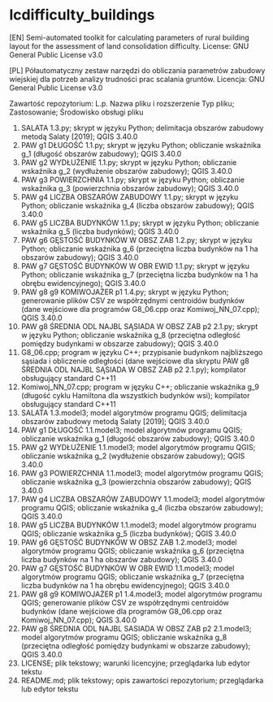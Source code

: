 # lcdifficulty_buildings
[EN]
Semi-automated toolkit for calculating parameters of rural building layout for the assessment of land consolidation difficulty.
License: GNU General Public License v3.0

[PL]
Półautomatyczny zestaw narzędzi do obliczania parametrów zabudowy wiejskiej dla potrzeb analizy trudności prac scalania gruntów.
Licencja: GNU General Public License v3.0

Zawartość repozytorium:
L.p.	Nazwa pliku i rozszerzenie
Typ pliku;	Zastosowanie;	Środowisko obsługi pliku
1.	SALATA 1.3.py;
skrypt w języku Python;	delimitacja obszarów zabudowy metodą Salaty [2019];	QGIS 3.40.0
2.	PAW g1 DŁUGOŚĆ 1.1.py;
skrypt w języku Python;	obliczanie wskaźnika g_1 (długość obszarów zabudowy);	QGIS 3.40.0
3.	PAW g2 WYDŁUŻENIE 1.1.py;
skrypt w języku Python;	obliczanie wskaźnika g_2 (wydłużenie obszarów zabudowy);	QGIS 3.40.0
4.	PAW g3 POWIERZCHNIA 1.1.py;
skrypt w języku Python;	obliczanie wskaźnika g_3 (powierzchnia obszarów zabudowy);	QGIS 3.40.0
5.	PAW g4 LICZBA OBSZARÓW ZABUDOWY 1.1.py;
skrypt w języku Python;	obliczanie wskaźnika g_4 (liczba obszarów zabudowy);	QGIS 3.40.0
6.	PAW g5 LICZBA BUDYNKÓW 1.1.py;
skrypt w języku Python;	obliczanie wskaźnika g_5 (liczba budynków);	QGIS 3.40.0
7.	PAW g6 GĘSTOŚĆ BUDYNKÓW W OBSZ ZAB 1.2.py;
skrypt w języku Python;	obliczanie wskaźnika g_6  (przeciętna liczba budynków na 1 ha obszarów zabudowy);	QGIS 3.40.0
8.	PAW g7 GĘSTOŚĆ BUDYNKÓW W OBR EWID 1.1.py;
skrypt w języku Python;	obliczanie wskaźnika g_7 (przeciętna liczba budynków na 1 ha obrębu ewidencyjnego);	QGIS 3.40.0
9.	PAW g8 g9 KOMIWOJAŻER p1 1.4.py;
skrypt w języku Python;	generowanie plików CSV ze współrzędnymi centroidów budynków (dane wejściowe dla programów G8_06.cpp oraz Komiwoj_NN_07.cpp);	QGIS 3.40.0
10.	PAW g8 ŚREDNIA ODL NAJBL SĄSIADA W OBSZ ZAB p2 2.1.py;
skrypt w języku Python;	obliczanie wskaźnika g_8 (przeciętna odległość pomiędzy budynkami w obszarze zabudowy);	QGIS 3.40.0
11.	G8_06.cpp;
program w języku C++;	przypisanie budynkom najbliższego sąsiada i obliczenie odległości (dane wejściowe dla skryptu PAW g8 ŚREDNIA ODL NAJBL SĄSIADA W OBSZ ZAB p2 2.1.py);	kompilator obsługujący standard C++11
12.	Komiwoj_NN_07.cpp;
program w języku C++;	obliczanie wskaźnika g_9 (długość cyklu Hamiltona dla wszystkich budynków wsi);	kompilator obsługujący standard C++11
13.	SALATA 1.3.model3;
model algorytmów programu QGIS;	delimitacja obszarów zabudowy metodą Salaty [2019];	QGIS 3.40.0
14.	PAW g1 DŁUGOŚĆ 1.1.model3;
model algorytmów programu QGIS;	obliczanie wskaźnika g_1 (długość obszarów zabudowy);	QGIS 3.40.0
15.	PAW g2 WYDŁUŻENIE 1.1.model3;
model algorytmów programu QGIS;	obliczanie wskaźnika g_2 (wydłużenie obszarów zabudowy);	QGIS 3.40.0
16.	PAW g3 POWIERZCHNIA 1.1.model3;
model algorytmów programu QGIS;	obliczanie wskaźnika g_3 (powierzchnia obszarów zabudowy);	QGIS 3.40.0
17.	PAW g4 LICZBA OBSZARÓW ZABUDOWY 1.1.model3;
model algorytmów programu QGIS;	obliczanie wskaźnika g_4 (liczba obszarów zabudowy);	QGIS 3.40.0
18.	PAW g5 LICZBA BUDYNKÓW 1.1.model3;
model algorytmów programu QGIS;	obliczanie wskaźnika g_5 (liczba budynków);	QGIS 3.40.0
19.	PAW g6 GĘSTOŚĆ BUDYNKÓW W OBSZ ZAB 1.2.model3;
model algorytmów programu QGIS;	obliczanie wskaźnika g_6  (przeciętna liczba budynków na 1 ha obszarów zabudowy);	QGIS 3.40.0
20.	PAW g7 GĘSTOŚĆ BUDYNKÓW W OBR EWID 1.1.model3;
model algorytmów programu QGIS;	obliczanie wskaźnika g_7 (przeciętna liczba budynków na 1 ha obrębu ewidencyjnego);	QGIS 3.40.0
21.	PAW g8 g9 KOMIWOJAŻER p1 1.4.model3;
model algorytmów programu QGIS;	generowanie plików CSV ze współrzędnymi centroidów budynków (dane wejściowe dla programów G8_06.cpp oraz Komiwoj_NN_07.cpp);	QGIS 3.40.0
22.	PAW g8 ŚREDNIA ODL NAJBL SASIADA W OBSZ ZAB p2 2.1.model3;
model algorytmów programu QGIS;	obliczanie wskaźnika g_8 (przeciętna odległość pomiędzy budynkami w obszarze zabudowy);	QGIS 3.40.0
23.	LICENSE;
plik tekstowy;	warunki licencyjne;	przeglądarka lub edytor tekstu
24.	README.md;
plik tekstowy;	opis zawartości repozytorium;	przeglądarka lub edytor tekstu
